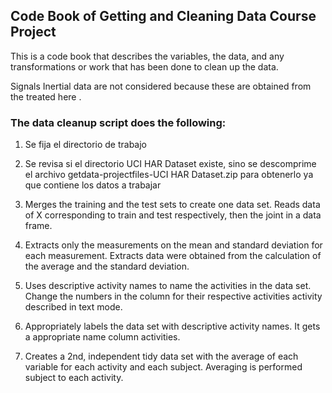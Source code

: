 Code Book of Getting and Cleaning Data Course Project
-----------------------------------------------------

This is a code book that describes the variables, the data, and any 
transformations or work that has been done to clean up the data.

Signals Inertial data are not considered because these are obtained from the
treated here .


### The data cleanup script does the following: 

1. Se fija el directorio de trabajo

2. Se revisa si el directorio UCI HAR Dataset existe, sino se descomprime el
   archivo getdata-projectfiles-UCI HAR Dataset.zip para obtenerlo ya que 
   contiene los datos a trabajar
   
3. Merges the training and the test sets to create one data set. Reads data 
   of X corresponding to train and test respectively, then the joint 
   in a data frame.

4. Extracts only the measurements on the mean and standard deviation for each
   measurement. Extracts data were obtained from the calculation of the average
   and the standard deviation.

5. Uses descriptive activity names to name the activities in the data set. 
   Change the numbers in the column for their respective activities activity 
   described in text mode. 

6. Appropriately labels the data set with descriptive activity names. It gets a 
   appropriate name column activities.

7. Creates a 2nd, independent tidy data set with the average of each variable
   for each activity and each subject. Averaging is performed subject to 
   each activity.

